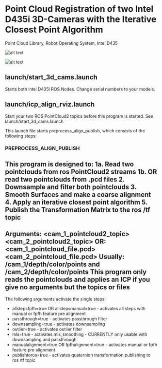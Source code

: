 # Point Cloud Registration of two Intel D435i 3D-Cameras with the Iterative Closest Point Algorithm 
Point Cloud Library, Robot Operating System, Intel D435

![alt text](https://repository-images.githubusercontent.com/215542871/3e9e6c00-24e2-11ea-9a2c-60b583b701e3)

![alt text](https://i.ibb.co/W3w2vqp/4000-3000-max.jpg)


## launch/start_3d_cams.launch
Starts both intel D435i ROS Nodes. Change serial numbers to your models.

## launch/icp_align_rviz.launch
Start your two ROS PointCloud2 topics before this program is started. See launch/start_3d_cams.launch

This launch file starts preprocess_align_publish, which consists of the following steps:

### PREPROCESS_ALIGN_PUBLISH  

This program is designed to:
 1a. Read two pointclouds from ros PointCloud2 streams
 1b. OR read two pointclouds from .pcd files
 2. Downsample and filter both pointclouds
 3. Smooth Surfaces and make a coarse alignment
 4. Apply an iterative closest point algorithm
 5. Publish the Transformation Matrix to the ros /tf topic
 ---------------------------------------------------------
 Arguments: <cam_1_pointcloud2_topic> <cam_2_pointcloud2_topic>
 OR: <cam_1_pointcloud_file.pcd> <cam_2_pointcloud_file.pcd>
 Usually: /cam_1/depth/color/points and /cam_2/depth/color/points
 This program only reads the pointclouds and applies an ICP if you give no arguments but the topics or files
 ---------------------------------------------------------
 The following arguments activate the single steps:
   * allstepsfpfh=true OR allstepsmanual=true    - activates all steps with manual or fpfh feature pre alignment
   * passthrough=true                            - activates passthrough filter
   * downsampling=true                           - activates downsampling
   * outlier=true                                - activates outlier filter
   * mls=true                                    - activates mls_smoothing  - CURRENTLY only usable with downsampling and passthrough
   * manualalignment=true OR fpfhalignment=true  - activates manual or fpfh feature pre alignment
   * publishtoros=true                           - activates quaternion transformation publishing to ros /tf topic
